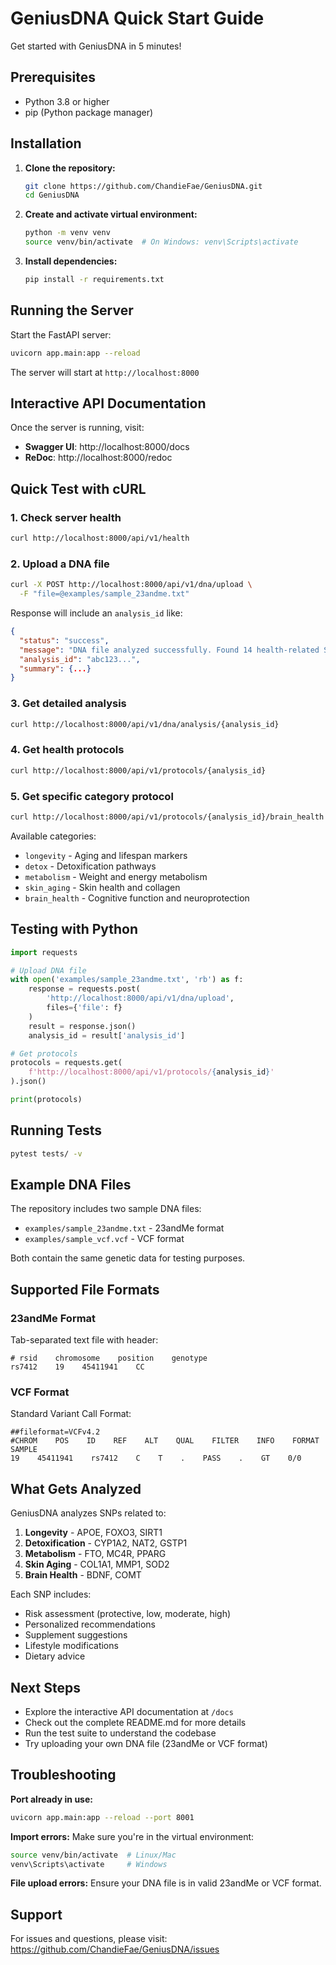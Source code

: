 # GeniusDNA Quick Start Guide

Get started with GeniusDNA in 5 minutes!

## Prerequisites

- Python 3.8 or higher
- pip (Python package manager)

## Installation

1. **Clone the repository:**
   ```bash
   git clone https://github.com/ChandieFae/GeniusDNA.git
   cd GeniusDNA
   ```

2. **Create and activate virtual environment:**
   ```bash
   python -m venv venv
   source venv/bin/activate  # On Windows: venv\Scripts\activate
   ```

3. **Install dependencies:**
   ```bash
   pip install -r requirements.txt
   ```

## Running the Server

Start the FastAPI server:

```bash
uvicorn app.main:app --reload
```

The server will start at `http://localhost:8000`

## Interactive API Documentation

Once the server is running, visit:
- **Swagger UI**: http://localhost:8000/docs
- **ReDoc**: http://localhost:8000/redoc

## Quick Test with cURL

### 1. Check server health
```bash
curl http://localhost:8000/api/v1/health
```

### 2. Upload a DNA file
```bash
curl -X POST http://localhost:8000/api/v1/dna/upload \
  -F "file=@examples/sample_23andme.txt"
```

Response will include an `analysis_id` like:
```json
{
  "status": "success",
  "message": "DNA file analyzed successfully. Found 14 health-related SNPs.",
  "analysis_id": "abc123...",
  "summary": {...}
}
```

### 3. Get detailed analysis
```bash
curl http://localhost:8000/api/v1/dna/analysis/{analysis_id}
```

### 4. Get health protocols
```bash
curl http://localhost:8000/api/v1/protocols/{analysis_id}
```

### 5. Get specific category protocol
```bash
curl http://localhost:8000/api/v1/protocols/{analysis_id}/brain_health
```

Available categories:
- `longevity` - Aging and lifespan markers
- `detox` - Detoxification pathways
- `metabolism` - Weight and energy metabolism
- `skin_aging` - Skin health and collagen
- `brain_health` - Cognitive function and neuroprotection

## Testing with Python

```python
import requests

# Upload DNA file
with open('examples/sample_23andme.txt', 'rb') as f:
    response = requests.post(
        'http://localhost:8000/api/v1/dna/upload',
        files={'file': f}
    )
    result = response.json()
    analysis_id = result['analysis_id']

# Get protocols
protocols = requests.get(
    f'http://localhost:8000/api/v1/protocols/{analysis_id}'
).json()

print(protocols)
```

## Running Tests

```bash
pytest tests/ -v
```

## Example DNA Files

The repository includes two sample DNA files:

- `examples/sample_23andme.txt` - 23andMe format
- `examples/sample_vcf.vcf` - VCF format

Both contain the same genetic data for testing purposes.

## Supported File Formats

### 23andMe Format
Tab-separated text file with header:
```
# rsid    chromosome    position    genotype
rs7412    19    45411941    CC
```

### VCF Format
Standard Variant Call Format:
```
##fileformat=VCFv4.2
#CHROM    POS    ID    REF    ALT    QUAL    FILTER    INFO    FORMAT    SAMPLE
19    45411941    rs7412    C    T    .    PASS    .    GT    0/0
```

## What Gets Analyzed

GeniusDNA analyzes SNPs related to:

1. **Longevity** - APOE, FOXO3, SIRT1
2. **Detoxification** - CYP1A2, NAT2, GSTP1
3. **Metabolism** - FTO, MC4R, PPARG
4. **Skin Aging** - COL1A1, MMP1, SOD2
5. **Brain Health** - BDNF, COMT

Each SNP includes:
- Risk assessment (protective, low, moderate, high)
- Personalized recommendations
- Supplement suggestions
- Lifestyle modifications
- Dietary advice

## Next Steps

- Explore the interactive API documentation at `/docs`
- Check out the complete README.md for more details
- Run the test suite to understand the codebase
- Try uploading your own DNA file (23andMe or VCF format)

## Troubleshooting

**Port already in use:**
```bash
uvicorn app.main:app --reload --port 8001
```

**Import errors:**
Make sure you're in the virtual environment:
```bash
source venv/bin/activate  # Linux/Mac
venv\Scripts\activate     # Windows
```

**File upload errors:**
Ensure your DNA file is in valid 23andMe or VCF format.

## Support

For issues and questions, please visit:
https://github.com/ChandieFae/GeniusDNA/issues
